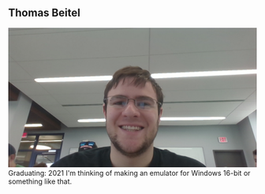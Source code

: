 ## Thomas Beitel
![](2019-05-24.jpg)
Graduating: 2021
I'm thinking of making an emulator for Windows 16-bit or something like that.
